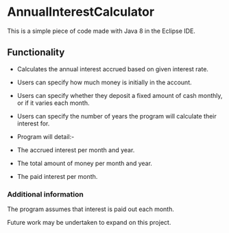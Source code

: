 # AnnualInterestCalculator

This is a simple piece of code made with Java 8 in the Eclipse IDE.

## Functionality

- Calculates the annual interest accrued based on given interest rate.
- Users can specify how much money is initially in the account.
- Users can specify whether they deposit a fixed amount of cash monthly, or if it varies each month.
- Users can specify the number of years the program will calculate their interest for.

- Program will detail:-
 - The accrued interest per month and year.
 - The total amount of money per month and year.
 - The paid interest per month.
 
 ### Additional information
 
 The program assumes that interest is paid out each month.
 
 Future work may be undertaken to expand on this project.
